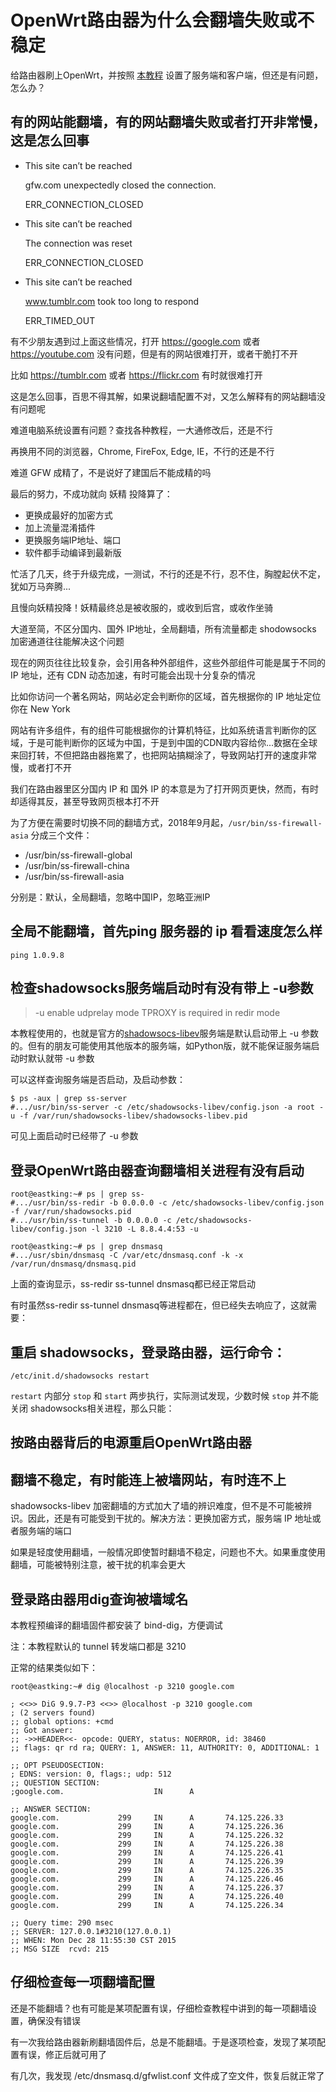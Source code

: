 OpenWrt路由器为什么会翻墙失败或不稳定
===============================

给路由器刷上OpenWrt，并按照 [本教程](https://fanqiang.software-download.name "OpenWrt路由器翻墙教程") 设置了服务端和客户端，但还是有问题，怎么办？

有的网站能翻墙，有的网站翻墙失败或者打开非常慢，这是怎么回事
-------------------------------

- This site can’t be reached

    gfw.com unexpectedly closed the connection.

    ERR_CONNECTION_CLOSED

- This site can’t be reached

    The connection was reset

    ERR_CONNECTION_CLOSED

- This site can’t be reached

    www.tumblr.com took too long to respond

    ERR_TIMED_OUT

有不少朋友遇到过上面这些情况，打开 https://google.com 或者 https://youtube.com 没有问题，但是有的网站很难打开，或者干脆打不开

比如 https://tumblr.com  或者 https://flickr.com 有时就很难打开

这是怎么回事，百思不得其解，如果说翻墙配置不对，又怎么解释有的网站翻墙没有问题呢

难道电脑系统设置有问题？查找各种教程，一大通修改后，还是不行

再换用不同的浏览器，Chrome, FireFox, Edge, IE，不行的还是不行

难道 GFW 成精了，不是说好了建国后不能成精的吗

最后的努力，不成功就向 妖精 投降算了：

- 更换成最好的加密方式
- 加上流量混淆插件
- 更换服务端IP地址、端口
- 软件都手动编译到最新版

忙活了几天，终于升级完成，一测试，不行的还是不行，忍不住，胸膛起伏不定，犹如万马奔腾...

且慢向妖精投降！妖精最终总是被收服的，或收到后宫，或收作坐骑

大道至简，不区分国内、国外 IP地址，全局翻墙，所有流量都走 shodowsocks 加密通道往往能解决这个问题

现在的网页往往比较复杂，会引用各种外部组件，这些外部组件可能是属于不同的 IP 地址，还有 CDN 动态加速，有时可能会出现十分复杂的情况

比如你访问一个著名网站，网站必定会判断你的区域，首先根据你的 IP 地址定位你在 New York

网站有许多组件，有的组件可能根据你的计算机特征，比如系统语言判断你的区域，于是可能判断你的区域为中国，于是到中国的CDN取内容给你...数据在全球来回打转，不但把路由器拖累了，也把网站搞糊涂了，导致网站打开的速度非常慢，或者打不开

我们在路由器里区分国内 IP 和 国外 IP 的本意是为了打开网页更快，然而，有时却适得其反，甚至导致网页根本打不开

为了方便在需要时切换不同的翻墙方式，2018年9月起，`/usr/bin/ss-firewall-asia` 分成三个文件：

- /usr/bin/ss-firewall-global
- /usr/bin/ss-firewall-china
- /usr/bin/ss-firewall-asia

分别是：默认，全局翻墙，忽略中国IP，忽略亚洲IP

全局不能翻墙，首先ping 服务器的 ip 看看速度怎么样
--------

    ping 1.0.9.8

检查shadowsocks服务端启动时有没有带上 -u参数
--------

> -u enable udprelay mode
> TPROXY is required in redir mode

本教程使用的，也就是官方的[shadowsocs-libev](https://github.com/shadowsocks/shadowsocks-libev)服务端是默认启动带上 -u 参数的。但有的朋友可能使用其他版本的服务端，如Python版，就不能保证服务端启动时默认就带 -u 参数

可以这样查询服务端是否启动，及启动参数：

    $ ps -aux | grep ss-server
    #.../usr/bin/ss-server -c /etc/shadowsocks-libev/config.json -a root -u -f /var/run/shadowsocks-libev/shadowsocks-libev.pid

可见上面启动时已经带了 -u 参数

登录OpenWrt路由器查询翻墙相关进程有没有启动
--------

    root@eastking:~# ps | grep ss-
    #.../usr/bin/ss-redir -b 0.0.0.0 -c /etc/shadowsocks-libev/config.json -f /var/run/shadowsocks.pid
    #.../usr/bin/ss-tunnel -b 0.0.0.0 -c /etc/shadowsocks-libev/config.json -l 3210 -L 8.8.4.4:53 -u

    root@eastking:~# ps | grep dnsmasq
    #.../usr/sbin/dnsmasq -C /var/etc/dnsmasq.conf -k -x /var/run/dnsmasq/dnsmasq.pid	

上面的查询显示，ss-redir ss-tunnel dnsmasq都已经正常启动

有时虽然ss-redir ss-tunnel dnsmasq等进程都在，但已经失去响应了，这就需要：

重启 shadowsocks，登录路由器，运行命令：
--------

    /etc/init.d/shadowsocks restart

`restart` 内部分 `stop` 和 `start` 两步执行，实际测试发现，少数时候 `stop` 并不能关闭 shadowsocks相关进程，那么只能：

按路由器背后的电源重启OpenWrt路由器
--------

翻墙不稳定，有时能连上被墙网站，有时连不上
--------

shadowsocks-libev 加密翻墙的方式加大了墙的辨识难度，但不是不可能被辨识。因此，还是有可能受到干扰的。解决方法：更换加密方式，服务端 IP 地址或者服务端的端口

如果是轻度使用翻墙，一般情况即使暂时翻墙不稳定，问题也不大。如果重度使用翻墙，可能被特别注意，被干扰的机率会更大

登录路由器用dig查询被墙域名
--------

本教程预编译的翻墙固件都安装了 bind-dig，方便调试

注：本教程默认的 tunnel 转发端口都是 3210

正常的结果类似如下：

    root@eastking:~# dig @localhost -p 3210 google.com

    ; <<>> DiG 9.9.7-P3 <<>> @localhost -p 3210 google.com
    ; (2 servers found)
    ;; global options: +cmd
    ;; Got answer:
    ;; ->>HEADER<<- opcode: QUERY, status: NOERROR, id: 38460
    ;; flags: qr rd ra; QUERY: 1, ANSWER: 11, AUTHORITY: 0, ADDITIONAL: 1

    ;; OPT PSEUDOSECTION:
    ; EDNS: version: 0, flags:; udp: 512
    ;; QUESTION SECTION:
    ;google.com.                    IN      A

    ;; ANSWER SECTION:
    google.com.             299     IN      A       74.125.226.33
    google.com.             299     IN      A       74.125.226.36
    google.com.             299     IN      A       74.125.226.32
    google.com.             299     IN      A       74.125.226.38
    google.com.             299     IN      A       74.125.226.41
    google.com.             299     IN      A       74.125.226.39
    google.com.             299     IN      A       74.125.226.35
    google.com.             299     IN      A       74.125.226.46
    google.com.             299     IN      A       74.125.226.37
    google.com.             299     IN      A       74.125.226.40
    google.com.             299     IN      A       74.125.226.34

    ;; Query time: 290 msec
    ;; SERVER: 127.0.0.1#3210(127.0.0.1)
    ;; WHEN: Mon Dec 28 11:55:30 CST 2015
    ;; MSG SIZE  rcvd: 215

仔细检查每一项翻墙配置
--------

还是不能翻墙？也有可能是某项配置有误，仔细检查教程中讲到的每一项翻墙设置，确保没有错误

有一次我给路由器新刷翻墙固件后，总是不能翻墙。于是逐项检查，发现了某项配置有误，修正后就可用了

有几次，我发现 /etc/dnsmasq.d/gfwlist.conf 文件成了空文件，恢复后就正常了